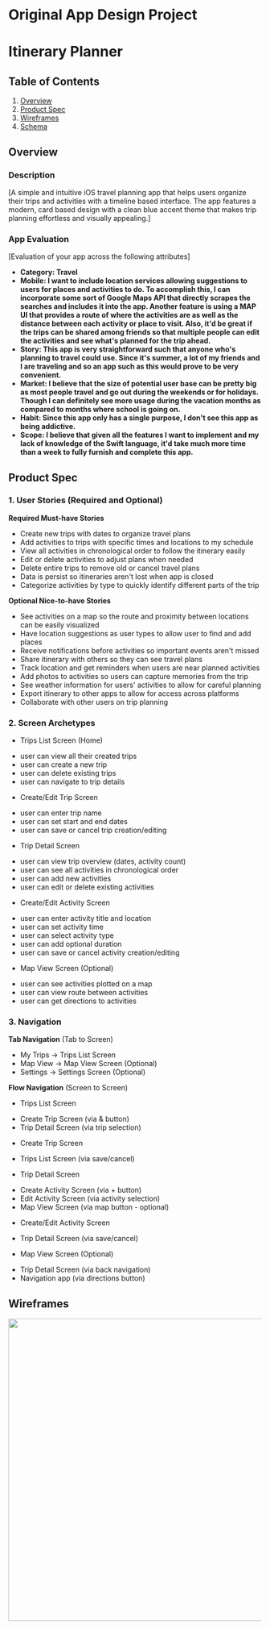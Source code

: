 Original App Design Project
===

# Itinerary Planner

## Table of Contents

1. [Overview](#Overview)
2. [Product Spec](#Product-Spec)
3. [Wireframes](#Wireframes)
4. [Schema](#Schema)

## Overview

### Description

[A simple and intuitive iOS travel planning app that helps users organize their trips and activities with a timeline based interface. The app features a modern, card based design with a clean blue accent theme that makes trip planning effortless and visually appealing.]

### App Evaluation

[Evaluation of your app across the following attributes]
- **Category: Travel**
- **Mobile: I want to include location services allowing suggestions to users for places and
    activities to do. To accomplish this, I can incorporate some sort of Google Maps API that
    directly scrapes the searches and includes it into the app. Another feature is using a MAP
    UI that provides a route of where the activities are as well as the distance between each
    activity or place to visit. Also, it'd be great if the trips can be shared among friends
    so that multiple people can edit the activities and see what's planned for the trip ahead.**
- **Story: This app is very straightforward such that anyone who's planning to travel could use. Since it's summer, a lot of my friends and I are traveling and so an app such as this
    would prove to be very convenient.**
- **Market: I believe that the size of potential user base can be pretty big as most people travel and go out during the weekends or for holidays. Though I can definitely see more
    usage during the vacation months as compared to months where school is going on.**
- **Habit: Since this app only has a single purpose, I don't see this app as being addictive.**
- **Scope: I believe that given all the features I want to implement and my lack of knowledge 
    of the Swift language, it'd take much more time than a week to fully furnish and complete
    this app.**

## Product Spec

### 1. User Stories (Required and Optional)

**Required Must-have Stories**

* Create new trips with dates to organize travel plans
* Add activities to trips with specific times and locations to my schedule
* View all activities in chronological order to follow the itinerary easily
* Edit or delete activities to adjust plans when needed
* Delete entire trips to remove old or cancel travel plans
* Data is persist so itineraries aren't lost when app is closed
* Categorize activities by type to quickly identify different parts of the trip

**Optional Nice-to-have Stories**

* See activities on a map so the route and proximity between locations can be easily visualized
* Have location suggestions as user types to allow user to find and add places
* Receive notifications before activities so important events aren't missed
* Share itinerary with others so they can see travel plans
* Track location and get reminders when users are near planned activities
* Add photos to activities so users can capture memories from the trip
* See weather information for users' activities to allow for careful planning
* Export itinerary to other apps to allow for access across platforms
* Collaborate with other users on trip planning

### 2. Screen Archetypes

- Trips List Screen (Home)
* user can view all their created trips
* user can create a new trip
* user can delete existing trips
* user can navigate to trip details

- Create/Edit Trip Screen
* user can enter trip name
* user can set start and end dates
* user can save or cancel trip creation/editing

- Trip Detail Screen
* user can view trip overview (dates, activity count)
* user can see all activities in chronological order
* user can add new activities
* user can edit or delete existing activities

- Create/Edit Activity Screen
* user can enter activity title and location
* user can set activity time
* user can select activity type
* user can add optional duration
* user can save or cancel activity creation/editing

- Map View Screen (Optional)
* user can see activities plotted on a map
* user can view route between activities
* user can get directions to activities

### 3. Navigation

**Tab Navigation** (Tab to Screen)
* My Trips → Trips List Screen
* Map View → Map View Screen (Optional)
* Settings → Settings Screen (Optional)

**Flow Navigation** (Screen to Screen)
- Trips List Screen
* Create Trip Screen (via & button)
* Trip Detail Screen (via trip selection)

- Create Trip Screen
* Trips List Screen (via save/cancel)

- Trip Detail Screen
* Create Activity Screen (via + button)
* Edit Activity Screen (via activity selection)
* Map View Screen (via map button - optional)

- Create/Edit Activity Screen
* Trip Detail Screen (via save/cancel)

- Map View Screen (Optional)
* Trip Detail Screen (via back navigation)
* Navigation app (via directions button)

## Wireframes

<img src="[YOUR_WIREFRAME_IMAGE_URL](https://github.com/yzeng1121/itinerary_planner/blob/main/itinerary_planner.jpg)" width=600>

